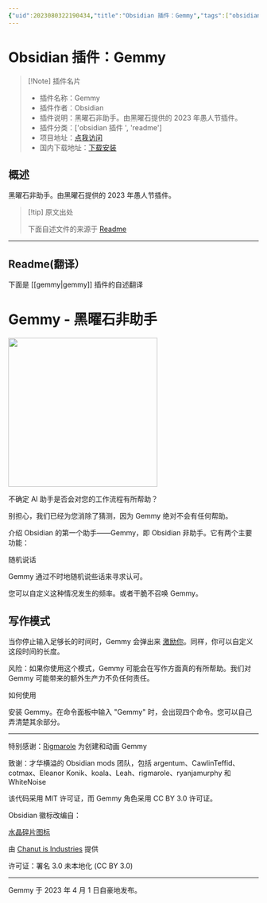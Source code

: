 ```yaml
---
{"uid":2023080322190434,"title":"Obsidian 插件：Gemmy","tags":["obsidian插件","readme"],"description":"黑曜石非助手。由黑曜石提供的2023年愚人节插件。","author":"AI","type":"readme","draft":false,"editable":false,"modified":20230101000000,"dg-publish":true,"permalink":"/lake-of-knowledge/10-obsidian/obsidian/readme/gemmy-readme/","dgPassFrontmatter":true}
---
```



# Obsidian 插件：Gemmy

> [!Note] 插件名片
> - 插件名称：Gemmy
> - 插件作者：Obsidian
> - 插件说明：黑曜石非助手。由黑曜石提供的 2023 年愚人节插件。
> - 插件分类：['obsidian 插件 ', 'readme']
> - 项目地址：[点我访问](https://github.com/ericaxu/gemmy)
> - 国内下载地址：[下载安装](https://pkmer.cn/products/plugin/pluginMarket/?gemmy)

## 概述

黑曜石非助手。由黑曜石提供的 2023 年愚人节插件。

> [!tip] 原文出处
>
>下面自述文件的来源于 [Readme](https://ghproxy.net/https://raw.githubusercontent.com/ericaxu/gemmy/master/README.md)
>

---

## Readme(翻译）

下面是 [[gemmy\|gemmy]] 插件的自述翻译

# Gemmy - 黑曜石非助手

<img src="https://user-images.githubusercontent.com/1171143/229297707-5efa8761-ef55-4d01-a105-88a347bc6cf0.png" width="300">

不确定 AI 助手是否会对您的工作流程有所帮助？

别担心，我们已经为您消除了猜测，因为 Gemmy 绝对不会有任何帮助。

介绍 Obsidian 的第一个助手——Gemmy，即 Obsidian 非助手。它有两个主要功能：

随机说话

Gemmy 通过不时地随机说些话来寻求认可。

您可以自定义这种情况发生的频率。或者干脆不召唤 Gemmy。

## 写作模式

当你停止输入足够长的时间时，Gemmy 会弹出来 [激励你](https://user-images.githubusercontent.com/1171143/229297494-8a0cae3f-4c8e-47a9-801b-dd1c52dfc917.png)。同样，你可以自定义这段时间的长度。

风险：如果你使用这个模式，Gemmy 可能会在写作方面真的有所帮助。我们对 Gemmy 可能带来的额外生产力不负任何责任。

如何使用

安装 Gemmy。在命令面板中输入 "Gemmy" 时，会出现四个命令。您可以自己弄清楚其余部分。

---

特别感谢：[Rigmarole](https://rigmarolestudio.com/) 为创建和动画 Gemmy

致谢：才华横溢的 Obsidian mods 团队，包括 argentum、CawlinTeffid、cotmax、Eleanor Konik、koala、Leah、rigmarole、ryanjamurphy 和 WhiteNoise

该代码采用 MIT 许可证，而 Gemmy 角色采用 CC BY 3.0 许可证。

Obsidian 徽标改编自：

[水晶碎片图标](https://icon-icons.com/icon/Crystal-Shard/88819)

由 [Chanut is Industries](https://icon-icons.com/users/W52nHhY3W1VlvwyJTwS4d/icon-sets/) 提供

许可证：署名 3.0 未本地化 (CC BY 3.0)

---

Gemmy 于 2023 年 4 月 1 日自豪地发布。

